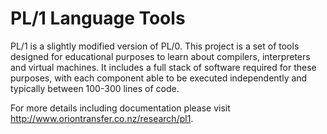 # PL/1 Language Tools #

PL/1 is a slightly modified version of PL/0. This project is a set of tools designed for educational purposes to learn about compilers, interpreters and virtual machines. It includes a full stack of software required for these purposes, with each component able to be executed independently and typically between 100-300 lines of code.

For more details including documentation please visit <http://www.oriontransfer.co.nz/research/pl1>.
